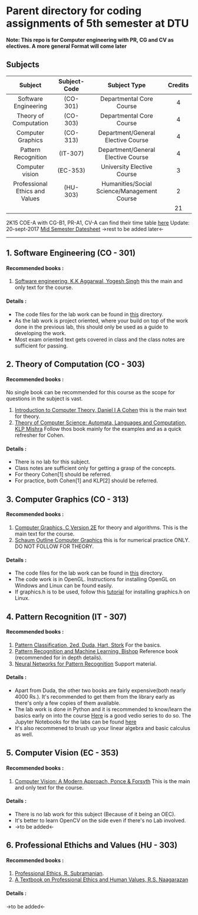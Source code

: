 # Parent directory for coding assignments of 5th semester at DTU
**Note: This repo is for Computer engineering with PR, CG and CV as electives. A more general Format will come later**
## Subjects  

|Subject                          |Subject-Code    |Subject Type                                  |Credits  |
|:-------------------------------:|:--------------:|:--------------------------------------------:|:-------:|
|Software Engineering             | (CO-301)       |Departmental Core Course                      |4        |
|Theory of Computation            | (CO-303)       |Departmental Core Course                      |4        |
|Computer Graphics                | (CO-313)       |Department/General Elective Course            |4        |
|Pattern Recognition              | (IT-307)       |Department/General Elective Course            |4        |
|Computer vision                  | (EC-353)       |University Elective Course                    |3        |
|Professional Ethics and Values   | (HU-303)       |Humanities/Social Science/Management Course   |2        |
|								                  |                |                                              |21       |

2K15 COE-A with CG-B1, PR-A1, CV-A can find their time table [here](/Misc/ttable.md)
Update: 20-sept-2017 [Mid Semester Datesheet](/Misc/Date_Sheet_MidSems.md)
->rest to be added later<-

-----


## 1. Software Engineering (CO - 301)  
#### Recommended books :  
1. [Software engineering, K.K Aggarwal, Yogesh Singh](https://goo.gl/DTRcC8) this the main and only text for the course.

#### Details :  
* The code files for the lab work can be found in [this](/SE/SE_LAB) directory.  
* As the lab work is project oriented, where your build on top of the work done in the previous lab, this should only be used as a guide to developing the work.  
* Most exam oriented text gets covered in class and the class notes are sufficient for passing.

## 2. Theory of Computation (CO - 303)
#### Recommended books :  
No single book can be recommended for this course as the scope for questions in the subject is vast.  
1. [Introduction to Computer Theory, Daniel I A Cohen](https://goo.gl/1xGcV3) this is the main text for theory.
2. [Theory of Computer Science: Automata, Languages and Computation, KLP Mishra](https://goo.gl/dpuX68) Follow thos book mainly for the examples and as a quick refresher for Cohen.  

#### Details :  
* There is no lab for this subject.  
* Class notes are sufficient only for getting a grasp of the concepts.  
* For theory Cohen[1] should be referred.  
* For practice, both Cohen[1] and KLP[2] should be referred.  


## 3. Computer Graphics (CO - 313)  
#### Recommended books :
1. [Computer Graphics, C Version 2E](https://goo.gl/x4U5DT) for theory and algorithms. This is the main text for the course.
2. [Schaum Outline Computer Graphics](https://goo.gl/NyaUzv) this is for numerical practice ONLY. DO NOT FOLLOW FOR THEORY.

#### Details :  

* The code files for the lab work can be found in [this](/Computer_Graphics/CG_LAB) directory.  
* The code work is in OpenGL. Instructions for installing OpenGL on Windows and Linux can be found easily.  
* If graphics.h is to be used, follow this [tutorial](/Computer_Graphics/instructions.md) for installing graphics.h on Linux.  


## 4. Pattern Recognition (IT - 307)  
#### Recommended books :  
1. [Pattern Classification, 2ed, Duda, Hart, Stork](https://goo.gl/cs4nXD) For the basics.
2. [Pattern Recognition and Machine Learning, Bishop](https://goo.gl/z8akS2) Reference book (recommended for in depth details).
3. [Neural Networks for Pattern Recognition](https://goo.gl/LGrg4Y) Support material.

#### Details :

* Apart from Duda, the other two books are fairly expensive(both nearly 4000 Rs.). It's recommended to get them from the library early as there's only a few copies of them available.  
* The lab work is done in Python and it is recommended to know/learn the basics early on into the course [Here](https://goo.gl/CLmSLi) is a good vedio series to do so. The Jupyter Notebooks for the labs can be found [here]()  
* It's also recommened to brush up your linear algebra and basic calculus as well.  


## 5. Computer Vision (EC - 353)  
#### Recommended books :
1. [Computer Vision: A Modern Approach, Ponce & Forsyth](https://goo.gl/vvXUVj) This is the main and only text for the course.

#### Details :
* There is no lab work for this subject (Because of it being an OEC).  
* It's better to learn OpenCV on the side even if there's no Lab involved.
* ->to be added<-

## 6. Professional Ethichs and Values (HU - 303)  
#### Recommended books :
1. [Professional Ethics, R. Subramanian](https://goo.gl/27yJra).
2. [A Textbook on Professional Ethics and Human Values, R.S. Naagarazan](https://goo.gl/itCrBc)

#### Details :
->to be added<-
